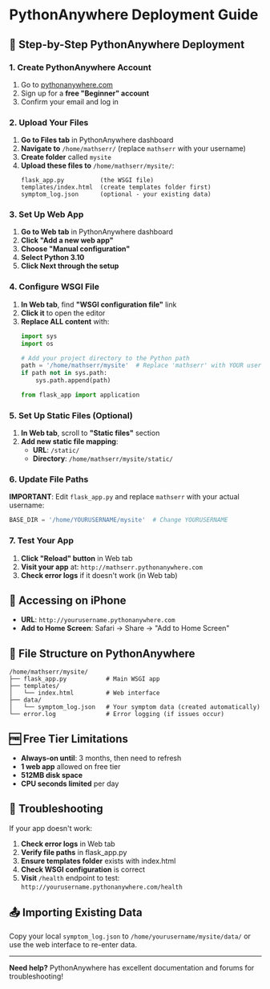 # PythonAnywhere Deployment Guide

## 🐍 **Step-by-Step PythonAnywhere Deployment**

### **1. Create PythonAnywhere Account**
1. Go to [pythonanywhere.com](https://pythonanywhere.com)
2. Sign up for a **free "Beginner" account**
3. Confirm your email and log in

### **2. Upload Your Files**
1. **Go to Files tab** in PythonAnywhere dashboard
2. **Navigate to** `/home/mathserr/` (replace `mathserr` with your username)
3. **Create folder** called `mysite`
4. **Upload these files to** `/home/mathserr/mysite/`:
   ```
   flask_app.py          (the WSGI file)
   templates/index.html  (create templates folder first)
   symptom_log.json      (optional - your existing data)
   ```

### **3. Set Up Web App**
1. **Go to Web tab** in PythonAnywhere dashboard
2. **Click "Add a new web app"**
3. **Choose "Manual configuration"**
4. **Select Python 3.10**
5. **Click Next through the setup**

### **4. Configure WSGI File**
1. **In Web tab**, find **"WSGI configuration file"** link
2. **Click it** to open the editor
3. **Replace ALL content** with:
   ```python
   import sys
   import os

   # Add your project directory to the Python path
   path = '/home/mathserr/mysite'  # Replace 'mathserr' with YOUR username
   if path not in sys.path:
       sys.path.append(path)

   from flask_app import application
   ```

### **5. Set Up Static Files (Optional)**
1. **In Web tab**, scroll to **"Static files"** section
2. **Add new static file mapping**:
   - **URL**: `/static/`
   - **Directory**: `/home/mathserr/mysite/static/`

### **6. Update File Paths**
**IMPORTANT**: Edit `flask_app.py` and replace `mathserr` with your actual username:
```python
BASE_DIR = '/home/YOURUSERNAME/mysite'  # Change YOURUSERNAME
```

### **7. Test Your App**
1. **Click "Reload" button** in Web tab
2. **Visit your app** at: `http://mathserr.pythonanywhere.com`
3. **Check error logs** if it doesn't work (in Web tab)

## 📱 **Accessing on iPhone**
- **URL**: `http://yourusername.pythonanywhere.com`
- **Add to Home Screen**: Safari → Share → "Add to Home Screen"

## 🔧 **File Structure on PythonAnywhere**
```
/home/mathserr/mysite/
├── flask_app.py           # Main WSGI app
├── templates/
│   └── index.html         # Web interface
├── data/
│   └── symptom_log.json   # Your symptom data (created automatically)
└── error.log              # Error logging (if issues occur)
```

## 🆓 **Free Tier Limitations**
- **Always-on until**: 3 months, then need to refresh
- **1 web app** allowed on free tier
- **512MB disk space**
- **CPU seconds limited** per day

## 🚨 **Troubleshooting**
If your app doesn't work:
1. **Check error logs** in Web tab
2. **Verify file paths** in flask_app.py
3. **Ensure templates folder** exists with index.html
4. **Check WSGI configuration** is correct
5. **Visit** `/health` endpoint to test: `http://yourusername.pythonanywhere.com/health`

## 📤 **Importing Existing Data**
Copy your local `symptom_log.json` to `/home/yourusername/mysite/data/` or use the web interface to re-enter data.

---

**Need help?** PythonAnywhere has excellent documentation and forums for troubleshooting!